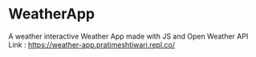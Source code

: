 # WeatherApp

A weather interactive Weather App made with JS and Open Weather API 
Link : https://weather-app.pratimeshtiwari.repl.co/
